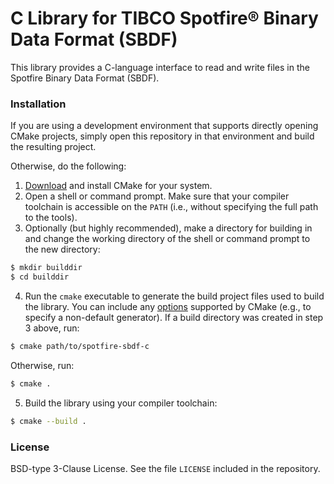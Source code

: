 # C Library for TIBCO Spotfire® Binary Data Format (SBDF)

This library provides a C-language interface to read and write files in the
Spotfire Binary Data Format (SBDF).

### Installation

If you are using a development environment that supports directly opening
CMake projects, simply open this repository in that environment and build the
resulting project.

Otherwise, do the following:
1. [Download](https://cmake.org/download/) and install CMake for your system.
2. Open a shell or command prompt.  Make sure that your compiler toolchain is 
accessible on the `PATH` (i.e., without specifying the full path to the tools).
3. Optionally (but highly recommended), make a directory for building in and
change the working directory of the shell or command prompt to the new 
directory:
```sh
$ mkdir builddir
$ cd builddir
```
4. Run the `cmake` executable to generate the build project files used to build
the library.  You can include any 
[options](https://cmake.org/cmake/help/latest/manual/cmake.1.html#options)
supported by CMake (e.g., to specify a non-default generator).  If a build
directory was created in step 3 above, run: 
```sh
$ cmake path/to/spotfire-sbdf-c
```
Otherwise, run:
```sh
$ cmake .
```
5. Build the library using your compiler toolchain:
```sh
$ cmake --build .
```

### License
BSD-type 3-Clause License.  See the file `LICENSE` included in the repository.
